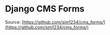 # Django CMS Forms

Source: [https://github.com/sim1234/cms_forms/](https://github.com/sim1234/cms_forms/)
